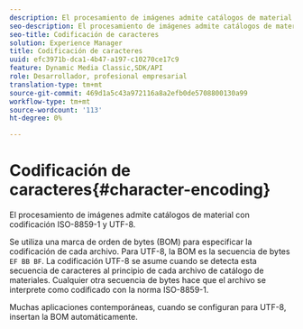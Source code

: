 ```yaml
---
description: El procesamiento de imágenes admite catálogos de material con codificación ISO-8859-1 y UTF-8.
seo-description: El procesamiento de imágenes admite catálogos de material con codificación ISO-8859-1 y UTF-8.
seo-title: Codificación de caracteres
solution: Experience Manager
title: Codificación de caracteres
uuid: efc3971b-dca1-4b47-a197-c10270ce17c9
feature: Dynamic Media Classic,SDK/API
role: Desarrollador, profesional empresarial
translation-type: tm+mt
source-git-commit: 469d1a5c43a972116a8a2efb0de5708800130a99
workflow-type: tm+mt
source-wordcount: '113'
ht-degree: 0%

---
```



# Codificación de caracteres{#character-encoding}

El procesamiento de imágenes admite catálogos de material con codificación ISO-8859-1 y UTF-8.

Se utiliza una marca de orden de bytes (BOM) para especificar la codificación de cada archivo. Para UTF-8, la BOM es la secuencia de bytes `EF BB BF`. La codificación UTF-8 se asume cuando se detecta esta secuencia de caracteres al principio de cada archivo de catálogo de materiales. Cualquier otra secuencia de bytes hace que el archivo se interprete como codificado con la norma ISO-8859-1.

Muchas aplicaciones contemporáneas, cuando se configuran para UTF-8, insertan la BOM automáticamente.
